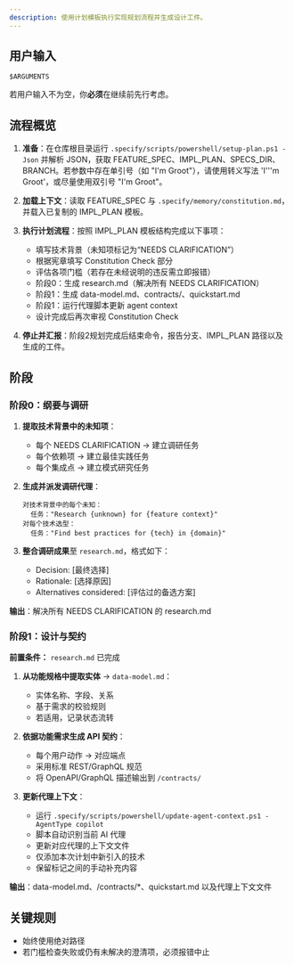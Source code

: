 ```yaml
---
description: 使用计划模板执行实现规划流程并生成设计工件。
---
```


## 用户输入

```text
$ARGUMENTS
```

若用户输入不为空，你**必须**在继续前先行考虑。

## 流程概览

1. **准备**：在仓库根目录运行 `.specify/scripts/powershell/setup-plan.ps1 -Json` 并解析 JSON，获取 FEATURE_SPEC、IMPL_PLAN、SPECS_DIR、BRANCH。若参数中存在单引号（如 "I'm Groot"），请使用转义写法 'I'\''m Groot'，或尽量使用双引号 "I'm Groot"。

2. **加载上下文**：读取 FEATURE_SPEC 与 `.specify/memory/constitution.md`，并载入已复制的 IMPL_PLAN 模板。

3. **执行计划流程**：按照 IMPL_PLAN 模板结构完成以下事项：
   - 填写技术背景（未知项标记为“NEEDS CLARIFICATION”）
   - 根据宪章填写 Constitution Check 部分
   - 评估各项门槛（若存在未经说明的违反需立即报错）
   - 阶段0：生成 research.md（解决所有 NEEDS CLARIFICATION）
   - 阶段1：生成 data-model.md、contracts/、quickstart.md
   - 阶段1：运行代理脚本更新 agent context
   - 设计完成后再次审视 Constitution Check

4. **停止并汇报**：阶段2规划完成后结束命令，报告分支、IMPL_PLAN 路径以及生成的工件。

## 阶段

### 阶段0：纲要与调研

1. **提取技术背景中的未知项**：
   - 每个 NEEDS CLARIFICATION → 建立调研任务
   - 每个依赖项 → 建立最佳实践任务
   - 每个集成点 → 建立模式研究任务

2. **生成并派发调研代理**：

   ```text
   对技术背景中的每个未知：
     任务："Research {unknown} for {feature context}"
   对每个技术选型：
     任务："Find best practices for {tech} in {domain}"
   ```

3. **整合调研成果**至 `research.md`，格式如下：
   - Decision: [最终选择]
   - Rationale: [选择原因]
   - Alternatives considered: [评估过的备选方案]

**输出**：解决所有 NEEDS CLARIFICATION 的 research.md

### 阶段1：设计与契约

**前置条件：** `research.md` 已完成

1. **从功能规格中提取实体** → `data-model.md`：
   - 实体名称、字段、关系
   - 基于需求的校验规则
   - 若适用，记录状态流转

2. **依据功能需求生成 API 契约**：
   - 每个用户动作 → 对应端点
   - 采用标准 REST/GraphQL 规范
   - 将 OpenAPI/GraphQL 描述输出到 `/contracts/`

3. **更新代理上下文**：
   - 运行 `.specify/scripts/powershell/update-agent-context.ps1 -AgentType copilot`
   - 脚本自动识别当前 AI 代理
   - 更新对应代理的上下文文件
   - 仅添加本次计划中新引入的技术
   - 保留标记之间的手动补充内容

**输出**：data-model.md、/contracts/*、quickstart.md 以及代理上下文文件

## 关键规则

- 始终使用绝对路径
- 若门槛检查失败或仍有未解决的澄清项，必须报错中止

